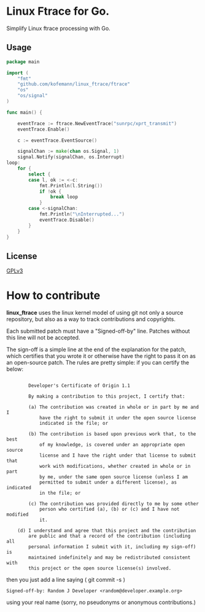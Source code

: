 Linux Ftrace for Go.
====================


Simplify Linux ftrace processing with Go. 


Usage
-----

```go
package main

import (
    "fmt"
    "github.com/kofemann/linux_ftrace/ftrace"
    "os"
    "os/signal"
)

func main() {

    eventTrace := ftrace.NewEventTrace("sunrpc/xprt_transmit")
    eventTrace.Enable()

    c := eventTrace.EventSource()

    signalChan := make(chan os.Signal, 1)
    signal.Notify(signalChan, os.Interrupt)
loop:
    for {
        select {
        case l, ok := <-c:
            fmt.Println(l.String())
            if !ok {
                break loop
            }
        case <-signalChan:
            fmt.Println("\nInterrupted...")
            eventTrace.Disable()
        }
    }
}
```


License
--------
[GPLv3](https://www.gnu.org/licenses/gpl-3.0.txt)

How to contribute
=================


**linux_ftrace** uses the linux kernel model of using git not only a source
repository, but also as a way to track contributions and copyrights.

Each submitted patch must have a "Signed-off-by" line.  Patches without
this line will not be accepted.

The sign-off is a simple line at the end of the explanation for the
patch, which certifies that you wrote it or otherwise have the right to
pass it on as an open-source patch.  The rules are pretty simple: if you
can certify the below:
```

        Developer's Certificate of Origin 1.1

        By making a contribution to this project, I certify that:

        (a) The contribution was created in whole or in part by me and I
            have the right to submit it under the open source license
            indicated in the file; or

        (b) The contribution is based upon previous work that, to the best
            of my knowledge, is covered under an appropriate open source
            license and I have the right under that license to submit that
            work with modifications, whether created in whole or in part
            by me, under the same open source license (unless I am
            permitted to submit under a different license), as indicated
            in the file; or

        (c) The contribution was provided directly to me by some other
            person who certified (a), (b) or (c) and I have not modified
            it.

	(d) I understand and agree that this project and the contribution
	    are public and that a record of the contribution (including all
	    personal information I submit with it, including my sign-off) is
	    maintained indefinitely and may be redistributed consistent with
	    this project or the open source license(s) involved.

```
then you just add a line saying ( git commit -s )

	Signed-off-by: Random J Developer <random@developer.example.org>

using your real name (sorry, no pseudonyms or anonymous contributions.)
